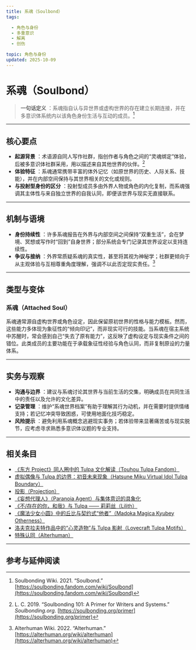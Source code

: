 ```yaml
---
title: 系魂（Soulbond）
tags:

  - 角色与身份
  - 多重意识
  - 解离
  - 创伤

topic: 角色与身份
updated: 2025-10-09
---
```


# 系魂（Soulbond）

>  **一句话定义** ：系魂指自认与异世界或虚构世界的存在建立长期连接，并在多意识体系统内以该角色身份生活与互动的成员。[^soulbondwiki]

---

## 核心要点

-  **起源背景** ：术语源自同人写作社群，指创作者与角色之间的“灵魂绑定”体验，后被多意识体社群采用，用以描述来自其他世界的伙伴。[^soulbonding101]
-  **体验特征** ：系魂通常携带丰富的体外记忆（如原世界的历史、人际关系、技能），并在内部空间保持与其世界相关的文化或规则。
-  **与投射型身份的区分** ：投射型成员多由外界人物或角色的内化复制，而系魂强调其主体性与来自独立世界的自我认同，即便该世界与现实无直接联系。

---

## 机制与语境

-  **身份持续性** ：许多系魂报告在外界与内部空间之间保持“双重生活”，会在梦境、冥想或写作时“回到”自身世界；部分系统会专门记录其世界设定以支持连续性。
-  **争议与接纳** ：外界常质疑系魂的真实性，甚至将其视为神秘学；社群更倾向于从主观体验与互相尊重角度理解，强调不以此否定现实责任。[^alterhuman-wiki]

---

## 类型与变体

### 系魂（Attached Soul）

系魂通常源自虚构世界或角色设定，因此保留原初世界的性格与能力模板。然而，这些能力多体现为象征性的“倾向印记”，而非现实可行的技能。当系魂在宿主系统中苏醒时，常会感到自己“失去了原有能力”，这反映了虚构设定与现实条件之间的错位。此类成员的主要功能在于承载象征性经验与角色认同，而非复制原设的力量体系。

---

## 实务与观察

-  **沟通与边界** ：建议与系魂讨论其世界与当前生活的交集，明确成员在共同生活中的责任以及允许的文化差异。
-  **记录管理** ：维护“系魂世界档案”有助于理解其行为动机，并在需要时提供情绪支持；若记忆冲突导致困惑，可使用地面化技巧稳定。
-  **风险提示** ：避免利用系魂概念逃避现实事务；若体验带来显著痛苦或与现实脱节，应考虑寻求熟悉多意识体议题的专业支持。

---

## 相关条目

- [《东方 Project》同人圈中的 Tulpa 文化解读（Touhou Tulpa Fandom）](Touhou-Tulpa-Fandom.md)
- [虚拟偶像与 Tulpa 的边界：初音未来现象（Hatsune Miku Virtual Idol Tulpa Boundary）](Hatsune-Miku-Virtual-Idol-Tulpa-Boundary.md)
- [投影（Projection）](Projection.md)
- [《妄想代理人》（Paranoia Agent）与集体意识的具象化](Paranoia-Agent-Collective-Consciousness.md)
- [《不/存在的你，和我》与 Tulpa —— 莉莉丝（Lilith）](Nonexistent-You-And-Me-Tulpa-Lilith.md)
- [《魔法少女小圆》中的丘比与契约式“他者”（Madoka Magica Kyubey Otherness）](Madoka-Magica-Kyubey-Otherness.md)
- [洛夫克拉夫特作品中的“心灵造物”与 Tulpa 影射（Lovecraft Tulpa Motifs）](Lovecraft-Tulpa-Motifs.md)
- [特殊认同（Alterhuman）](Alterhuman.md)

---

## 参考与延伸阅读

[^soulbondwiki]: Soulbonding Wiki. 2021. “Soulbond.” [https://soulbonding.fandom.com/wiki/Soulbond](https://soulbonding.fandom.com/wiki/Soulbond)
[^soulbonding101]: L. C. 2019. “Soulbonding 101: A Primer for Writers and Systems.” *Soulbonding.org*. [https://soulbonding.org/primer](https://soulbonding.org/primer)
[^alterhuman-wiki]: Alterhuman Wiki. 2022. “Alterhuman.” [https://alterhuman.org/wiki/alterhuman](https://alterhuman.org/wiki/alterhuman)
